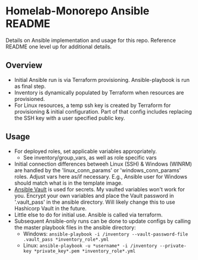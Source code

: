 # Homelab-Monorepo Ansible README

Details on Ansible implementation and usage for this repo. Reference README one level up for additional details.

## Overview

- Initial Ansible run is via Terraform provisioning. Ansible-playbook is run as final step.
- Inventory is dynamically populated by Terraform when resources are provisioned. 
- For Linux resources, a temp ssh key is created by Terraform for provisioning & initial configuration. Part of that config includes replacing the SSH key with a user specified public key.

 ## Usage

- For deployed roles, set applicable variables appropriately.
   - See inventory/group_vars, as well as role specific vars
- Initial connection differences betweeh Linux (SSH) & Windows (WINRM) are handled by the 'linux_conn_params' or 'windows_conn_params' roles. Adjust vars here as/if necessary. E.g., Ansible user for Windows should match what is in the template image. 
- [Ansible Vault](https://docs.ansible.com/ansible/latest/user_guide/vault.html) is used for secrets. My vaulted variables won't work for you. Encrypt your own variables and place the Vault password in '.vault_pass' in the ansible directory. Will likely change this to use Hashicorp Vault in the future. 
- Little else to do for initial use. Ansible is called via terraform.
- Subsequent Ansible-only runs can be done to update configs by calling the master playbook files in the ansible directory:
  - Windows: `ansible-playbook -i /inventory --vault-password-file .vault_pass *inventory_role*.yml`
  - Linux: `ansible-playbook -u *username* -i /inventory --private-key *private_key*.pem *inventory_role*.yml`

